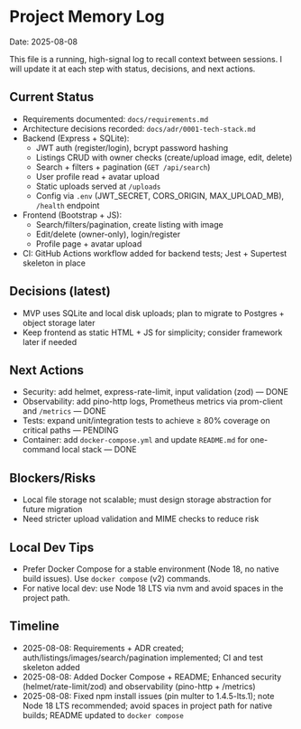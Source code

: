 # Project Memory Log

Date: 2025-08-08

This file is a running, high-signal log to recall context between sessions. I will update it at each step with status, decisions, and next actions.

## Current Status
- Requirements documented: `docs/requirements.md`
- Architecture decisions recorded: `docs/adr/0001-tech-stack.md`
- Backend (Express + SQLite):
  - JWT auth (register/login), bcrypt password hashing
  - Listings CRUD with owner checks (create/upload image, edit, delete)
  - Search + filters + pagination (`GET /api/search`)
  - User profile read + avatar upload
  - Static uploads served at `/uploads`
  - Config via `.env` (JWT_SECRET, CORS_ORIGIN, MAX_UPLOAD_MB), `/health` endpoint
- Frontend (Bootstrap + JS):
  - Search/filters/pagination, create listing with image
  - Edit/delete (owner-only), login/register
  - Profile page + avatar upload
- CI: GitHub Actions workflow added for backend tests; Jest + Supertest skeleton in place

## Decisions (latest)
- MVP uses SQLite and local disk uploads; plan to migrate to Postgres + object storage later
- Keep frontend as static HTML + JS for simplicity; consider framework later if needed

## Next Actions
- Security: add helmet, express-rate-limit, input validation (zod) — DONE
- Observability: add pino-http logs, Prometheus metrics via prom-client and `/metrics` — DONE
- Tests: expand unit/integration tests to achieve ≥ 80% coverage on critical paths — PENDING
- Container: add `docker-compose.yml` and update `README.md` for one-command local stack — DONE

## Blockers/Risks
- Local file storage not scalable; must design storage abstraction for future migration
- Need stricter upload validation and MIME checks to reduce risk

## Local Dev Tips
- Prefer Docker Compose for a stable environment (Node 18, no native build issues). Use `docker compose` (v2) commands.
- For native local dev: use Node 18 LTS via nvm and avoid spaces in the project path.

## Timeline
- 2025-08-08: Requirements + ADR created; auth/listings/images/search/pagination implemented; CI and test skeleton added
- 2025-08-08: Added Docker Compose + README; Enhanced security (helmet/rate-limit/zod) and observability (pino-http + /metrics)
- 2025-08-08: Fixed npm install issues (pin multer to 1.4.5-lts.1); note Node 18 LTS recommended; avoid spaces in project path for native builds; README updated to `docker compose`
